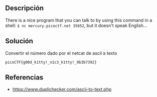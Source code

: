 ## Descripción
There is a nice program that you can talk to by using this command in a shell: `$ nc mercury.picoctf.net 35652`, but it doesn't speak English...

## Solución
Convertir el número dado por el netcat de ascii a texto
```
picoCTF{g00d_k1tty!_n1c3_k1tty!_9b3b7392}
```

## Referencias
* https://www.duplichecker.com/ascii-to-text.php